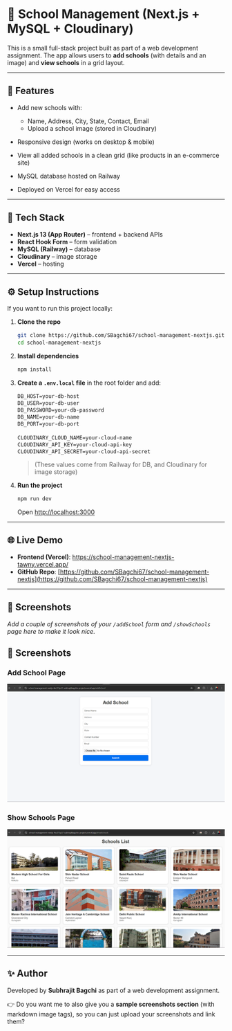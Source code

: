 # 📘 School Management (Next.js + MySQL + Cloudinary)

This is a small full-stack project built as part of a web development assignment.
The app allows users to **add schools** (with details and an image) and **view schools** in a grid layout.

---

## 🚀 Features

* Add new schools with:

  * Name, Address, City, State, Contact, Email
  * Upload a school image (stored in Cloudinary)
* Responsive design (works on desktop & mobile)
* View all added schools in a clean grid (like products in an e-commerce site)
* MySQL database hosted on Railway
* Deployed on Vercel for easy access

---

## 📂 Tech Stack

* **Next.js 13 (App Router)** – frontend + backend APIs
* **React Hook Form** – form validation
* **MySQL (Railway)** – database
* **Cloudinary** – image storage
* **Vercel** – hosting

---

## ⚙️ Setup Instructions

If you want to run this project locally:

1. **Clone the repo**

   ```bash
   git clone https://github.com/SBagchi67/school-management-nextjs.git
   cd school-management-nextjs
   ```

2. **Install dependencies**

   ```bash
   npm install
   ```

3. **Create a `.env.local` file** in the root folder and add:

   ```
   DB_HOST=your-db-host
   DB_USER=your-db-user
   DB_PASSWORD=your-db-password
   DB_NAME=your-db-name
   DB_PORT=your-db-port

   CLOUDINARY_CLOUD_NAME=your-cloud-name
   CLOUDINARY_API_KEY=your-cloud-api-key
   CLOUDINARY_API_SECRET=your-cloud-api-secret
   ```

   > (These values come from Railway for DB, and Cloudinary for image storage)

4. **Run the project**

   ```bash
   npm run dev
   ```

   Open [http://localhost:3000](http://localhost:3000)

---

## 🌐 Live Demo

* **Frontend (Vercel)**: https://school-management-nextjs-tawny.vercel.app/
* **GitHub Repo**: [https://github.com/SBagchi67/school-management-nextjs](https://github.com/SBagchi67/school-management-nextjs)

---

## 📸 Screenshots

*Add a couple of screenshots of your `/addSchool` form and `/showSchools` page here to make it look nice.*

## 📸 Screenshots

### Add School Page
![Add School Page](screenshots/add-School.png)

### Show Schools Page
![Show Schools Page](screenshots/show-Schools.png)

---

## ✨ Author

Developed by **Subhrajit Bagchi** as part of a web development assignment.



👉 Do you want me to also give you a **sample screenshots section** (with markdown image tags), so you can just upload your screenshots and link them?
